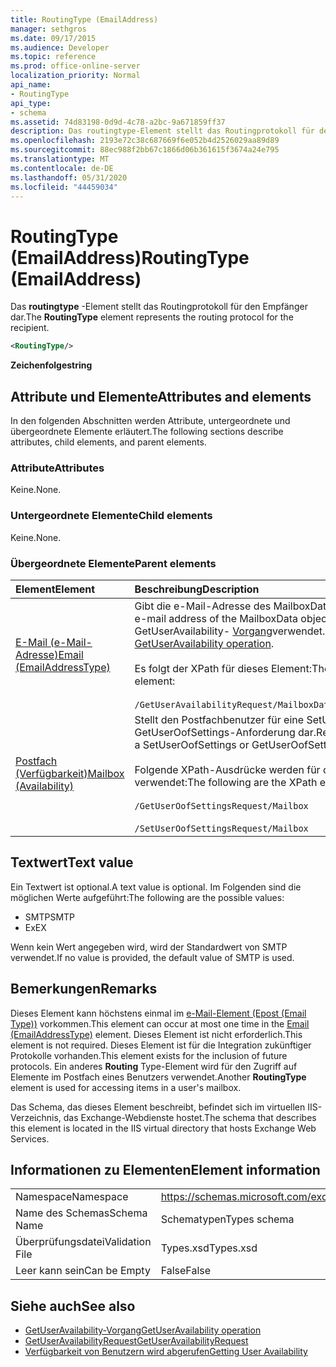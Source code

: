 ```yaml
---
title: RoutingType (EmailAddress)
manager: sethgros
ms.date: 09/17/2015
ms.audience: Developer
ms.topic: reference
ms.prod: office-online-server
localization_priority: Normal
api_name:
- RoutingType
api_type:
- schema
ms.assetid: 74d83198-0d9d-4c78-a2bc-9a671859ff37
description: Das routingtype-Element stellt das Routingprotokoll für den Empfänger dar.
ms.openlocfilehash: 2193e72c38c687669f6e052b4d2526029aa89d89
ms.sourcegitcommit: 88ec988f2bb67c1866d06b361615f3674a24e795
ms.translationtype: MT
ms.contentlocale: de-DE
ms.lasthandoff: 05/31/2020
ms.locfileid: "44459034"
---
```

# <a name="routingtype-emailaddress"></a><span data-ttu-id="d32e6-103">RoutingType (EmailAddress)</span><span class="sxs-lookup"><span data-stu-id="d32e6-103">RoutingType (EmailAddress)</span></span>

<span data-ttu-id="d32e6-104">Das **routingtype** -Element stellt das Routingprotokoll für den Empfänger dar.</span><span class="sxs-lookup"><span data-stu-id="d32e6-104">The **RoutingType** element represents the routing protocol for the recipient.</span></span> 
  
```XML
<RoutingType/>
```

 <span data-ttu-id="d32e6-105">**Zeichenfolge**</span><span class="sxs-lookup"><span data-stu-id="d32e6-105">**string**</span></span>
## <a name="attributes-and-elements"></a><span data-ttu-id="d32e6-106">Attribute und Elemente</span><span class="sxs-lookup"><span data-stu-id="d32e6-106">Attributes and elements</span></span>

<span data-ttu-id="d32e6-107">In den folgenden Abschnitten werden Attribute, untergeordnete und übergeordnete Elemente erläutert.</span><span class="sxs-lookup"><span data-stu-id="d32e6-107">The following sections describe attributes, child elements, and parent elements.</span></span>
  
### <a name="attributes"></a><span data-ttu-id="d32e6-108">Attribute</span><span class="sxs-lookup"><span data-stu-id="d32e6-108">Attributes</span></span>

<span data-ttu-id="d32e6-109">Keine.</span><span class="sxs-lookup"><span data-stu-id="d32e6-109">None.</span></span>
  
### <a name="child-elements"></a><span data-ttu-id="d32e6-110">Untergeordnete Elemente</span><span class="sxs-lookup"><span data-stu-id="d32e6-110">Child elements</span></span>

<span data-ttu-id="d32e6-111">Keine.</span><span class="sxs-lookup"><span data-stu-id="d32e6-111">None.</span></span>
  
### <a name="parent-elements"></a><span data-ttu-id="d32e6-112">Übergeordnete Elemente</span><span class="sxs-lookup"><span data-stu-id="d32e6-112">Parent elements</span></span>

|<span data-ttu-id="d32e6-113">**Element**</span><span class="sxs-lookup"><span data-stu-id="d32e6-113">**Element**</span></span>|<span data-ttu-id="d32e6-114">**Beschreibung**</span><span class="sxs-lookup"><span data-stu-id="d32e6-114">**Description**</span></span>|
|:-----|:-----|
|[<span data-ttu-id="d32e6-115">E-Mail (e-Mail-Adresse)</span><span class="sxs-lookup"><span data-stu-id="d32e6-115">Email (EmailAddressType)</span></span>](email-emailaddresstype.md) <br/> |<span data-ttu-id="d32e6-116">Gibt die e-Mail-Adresse des MailboxData-Objekts an.</span><span class="sxs-lookup"><span data-stu-id="d32e6-116">Specifies the e-mail address of the MailboxData object.</span></span> <span data-ttu-id="d32e6-117">Dieses Element wird im GetUserAvailability- [Vorgang](getuseravailability-operation.md)verwendet.</span><span class="sxs-lookup"><span data-stu-id="d32e6-117">This element is used in the [GetUserAvailability operation](getuseravailability-operation.md).</span></span>  <br/><br/> <span data-ttu-id="d32e6-118">Es folgt der XPath für dieses Element:</span><span class="sxs-lookup"><span data-stu-id="d32e6-118">The following is the XPath to this element:</span></span>  <br/><br/>  `/GetUserAvailabilityRequest/MailboxDataArray/MailboxData[i]/Email` <br/> |
|[<span data-ttu-id="d32e6-119">Postfach (Verfügbarkeit)</span><span class="sxs-lookup"><span data-stu-id="d32e6-119">Mailbox (Availability)</span></span>](mailbox-availability.md) <br/> | <span data-ttu-id="d32e6-120">Stellt den Postfachbenutzer für eine SetUserOofSettings-oder GetUserOofSettings-Anforderung dar.</span><span class="sxs-lookup"><span data-stu-id="d32e6-120">Represents the mailbox user for a SetUserOofSettings or GetUserOofSettings request.</span></span>  <br/><br/>  <span data-ttu-id="d32e6-121">Folgende XPath-Ausdrücke werden für dieses Element verwendet:</span><span class="sxs-lookup"><span data-stu-id="d32e6-121">The following are the XPath expressions to this element:</span></span> <br/> <br/>  `/GetUserOofSettingsRequest/Mailbox` <br/><br/>  `/SetUserOofSettingsRequest/Mailbox` <br/> |
   
## <a name="text-value"></a><span data-ttu-id="d32e6-122">Textwert</span><span class="sxs-lookup"><span data-stu-id="d32e6-122">Text value</span></span>

<span data-ttu-id="d32e6-123">Ein Textwert ist optional.</span><span class="sxs-lookup"><span data-stu-id="d32e6-123">A text value is optional.</span></span> <span data-ttu-id="d32e6-124">Im Folgenden sind die möglichen Werte aufgeführt:</span><span class="sxs-lookup"><span data-stu-id="d32e6-124">The following are the possible values:</span></span>

* <span data-ttu-id="d32e6-125">SMTP</span><span class="sxs-lookup"><span data-stu-id="d32e6-125">SMTP</span></span>
* <span data-ttu-id="d32e6-126">Ex</span><span class="sxs-lookup"><span data-stu-id="d32e6-126">EX</span></span>

<span data-ttu-id="d32e6-127">Wenn kein Wert angegeben wird, wird der Standardwert von SMTP verwendet.</span><span class="sxs-lookup"><span data-stu-id="d32e6-127">If no value is provided, the default value of SMTP is used.</span></span>
  
## <a name="remarks"></a><span data-ttu-id="d32e6-128">Bemerkungen</span><span class="sxs-lookup"><span data-stu-id="d32e6-128">Remarks</span></span>

<span data-ttu-id="d32e6-129">Dieses Element kann höchstens einmal im [e-Mail-Element (Epost (Email Type))](email-emailaddresstype.md) vorkommen.</span><span class="sxs-lookup"><span data-stu-id="d32e6-129">This element can occur at most one time in the [Email (EmailAddressType)](email-emailaddresstype.md) element.</span></span> <span data-ttu-id="d32e6-130">Dieses Element ist nicht erforderlich.</span><span class="sxs-lookup"><span data-stu-id="d32e6-130">This element is not required.</span></span> <span data-ttu-id="d32e6-131">Dieses Element ist für die Integration zukünftiger Protokolle vorhanden.</span><span class="sxs-lookup"><span data-stu-id="d32e6-131">This element exists for the inclusion of future protocols.</span></span> <span data-ttu-id="d32e6-132">Ein anderes **Routing** Type-Element wird für den Zugriff auf Elemente im Postfach eines Benutzers verwendet.</span><span class="sxs-lookup"><span data-stu-id="d32e6-132">Another **RoutingType** element is used for accessing items in a user's mailbox.</span></span> 
  
<span data-ttu-id="d32e6-133">Das Schema, das dieses Element beschreibt, befindet sich im virtuellen IIS-Verzeichnis, das Exchange-Webdienste hostet.</span><span class="sxs-lookup"><span data-stu-id="d32e6-133">The schema that describes this element is located in the IIS virtual directory that hosts Exchange Web Services.</span></span>
  
## <a name="element-information"></a><span data-ttu-id="d32e6-134">Informationen zu Elementen</span><span class="sxs-lookup"><span data-stu-id="d32e6-134">Element information</span></span>

|||
|:-----|:-----|
|<span data-ttu-id="d32e6-135">Namespace</span><span class="sxs-lookup"><span data-stu-id="d32e6-135">Namespace</span></span>  <br/> |https://schemas.microsoft.com/exchange/services/2006/types  <br/> |
|<span data-ttu-id="d32e6-136">Name des Schemas</span><span class="sxs-lookup"><span data-stu-id="d32e6-136">Schema Name</span></span>  <br/> |<span data-ttu-id="d32e6-137">Schematypen</span><span class="sxs-lookup"><span data-stu-id="d32e6-137">Types schema</span></span>  <br/> |
|<span data-ttu-id="d32e6-138">Überprüfungsdatei</span><span class="sxs-lookup"><span data-stu-id="d32e6-138">Validation File</span></span>  <br/> |<span data-ttu-id="d32e6-139">Types.xsd</span><span class="sxs-lookup"><span data-stu-id="d32e6-139">Types.xsd</span></span>  <br/> |
|<span data-ttu-id="d32e6-140">Leer kann sein</span><span class="sxs-lookup"><span data-stu-id="d32e6-140">Can be Empty</span></span>  <br/> |<span data-ttu-id="d32e6-141">False</span><span class="sxs-lookup"><span data-stu-id="d32e6-141">False</span></span>  <br/> |
   
## <a name="see-also"></a><span data-ttu-id="d32e6-142">Siehe auch</span><span class="sxs-lookup"><span data-stu-id="d32e6-142">See also</span></span>

- [<span data-ttu-id="d32e6-143">GetUserAvailability-Vorgang</span><span class="sxs-lookup"><span data-stu-id="d32e6-143">GetUserAvailability operation</span></span>](getuseravailability-operation.md)
- [<span data-ttu-id="d32e6-144">GetUserAvailabilityRequest</span><span class="sxs-lookup"><span data-stu-id="d32e6-144">GetUserAvailabilityRequest</span></span>](getuseravailabilityrequest.md)
- [<span data-ttu-id="d32e6-145">Verfügbarkeit von Benutzern wird abgerufen</span><span class="sxs-lookup"><span data-stu-id="d32e6-145">Getting User Availability</span></span>](https://msdn.microsoft.com/library/d4133fcb-9b0f-4e6b-aadf-a389da83516a%28Office.15%29.aspx)

